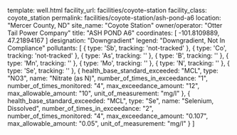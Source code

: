 template: well.html
facility_url: facilities/coyote-station
facility_class: coyote_station
permalink: facilities/coyote-station/ash-pond-a6
location: "Mercer County, ND"
site_name: "Coyote Station"
owner/operator: "Otter Tail Power Company"
title: "ASH POND A6"
coordinates: [
  -101.8109889,
  47.21894167
]
designation: "Downgradient"
legend: "Downgradient, Not In Compliance"
pollutants: [
  {
    type: 'Sb',
    tracking: 'not-tracked'
  },
  {
    type: 'Co',
    tracking: 'not-tracked'
  },
  {
    type: 'As',
    tracking: ''
  },
  {
    type: 'B',
    tracking: ''
  },
  {
    type: 'Mn',
    tracking: ''
  },
  {
    type: 'Mo',
    tracking: ''
  },
  {
    type: 'N',
    tracking: ''
  },
  {
    type: 'Se',
    tracking: ''
  },
  {
  health_base_standard_exceeded: "MCL",
  type: "NO3",
  name: "Nitrate (as N)",
  number_of_times_in_exceedance: "1",
  number_of_times_monitored: "4",
  max_exceedance_amount: "12",
  max_allowable_amount: "10",
  unit_of_measurement: "mg/l"
  },
  {
  health_base_standard_exceeded: "MCL",
  type: "Se",
  name: "Selenium, Dissolved",
  number_of_times_in_exceedance: "2",
  number_of_times_monitored: "4",
  max_exceedance_amount: "0.107",
  max_allowable_amount: "0.05",
  unit_of_measurement: "mg/l"
  }
]
